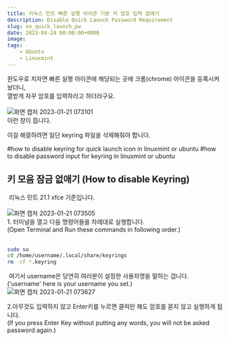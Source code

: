 ```yaml
---
title: 리눅스 민트 빠른 실행 아이콘 기본 키 암호 입력 없애기
description: Disable Quick Launch Password Requirement
slug: no_quick_launch_pw
date: 2023-04-24 00:00:00+0000
image: 
tags:
    - Ubuntu
    - Linuxmint
---
```

윈도우로 치자면 빠른 실행 아이콘에 해당되는 곳에 크롬(chrome) 아이콘을 등록시켜놨더니,  
열받게 자꾸 암호를 입력하라고 하더라구요.  
​  
![화면 캡처 2023-01-21 073101](https://github.com/bluelockr/bluelockr.github.io/assets/144516077/aef163d0-0ed1-4fa7-a444-15a24b17a41b)  
​
이런 창이 뜹니다.  
  
이걸 해결하려면 일단 keyring 파일을 삭제해줘야 합니다.

#how to disable keyring for quick launch icon in linuxmint or ubuntu
#how to disable password input for keyring in linuxmint or ubuntu
​

## 키 모음 잠금 없애기 (How to disable Keyring)
​
리눅스 민트 21.1 xfce 기준입니다.  
​  
![화면 캡처 2023-01-21 073505](https://github.com/bluelockr/bluelockr.github.io/assets/144516077/adaf05fe-9826-4fc8-a773-068623cb52f2)
​  
1\. 터미널을 열고 다음 명령어들을 차례대로 실행합니다.  
(Open Terminal and Run these commands in following order.)  
​
```bash
sudo su
cd /home/username/.local/share/keyrings
rm -rf *.keyring
```
​
여기서 username은 당연히 여러분이 설정한 사용자명을 말하는 겁니다.  
('username' here is your username you set.)  
​
​![화면 캡처 2023-01-21 073627](https://github.com/bluelockr/bluelockr.github.io/assets/144516077/ad4eb660-e567-4663-a53e-b1b8b0476b07)

2\.아무것도 입력하지 않고 Enter키를 누르면 클릭만 해도 암호를 묻지 않고 실행하게 됩니다.  
(If you press Enter Key without putting any words, you will not be asked password again.)